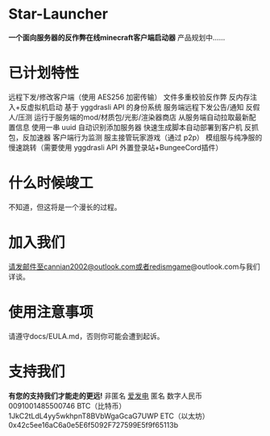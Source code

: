 # Star-Launcher
**一个面向服务器的反作弊在线minecraft客户端启动器**
产品规划中……
# 已计划特性
远程下发/修改客户端（使用 AES256 加密传输）
文件多重校验反作弊
反内存注入+反虚拟机启动
基于 yggdrasli API 的身份系统
服务端远程下发公告/通知
反假人/压测
运行于服务端的mod/材质包/光影/渲染器商店
从服务端自动拉取最新配置信息
使用一串 uuid 自动识别添加服务器
快速生成脚本自动部署到客户机
反抓包，反加速器
客户端行为监测
服主接管玩家游戏（通过 p2p）
模组服与纯净服的慢速跳转（需要使用 yggdrasli API 外置登录站+BungeeCord插件）
# 什么时候竣工
不知道，但这将是一个漫长的过程。
# 加入我们
请发邮件至cannian2002@outlook.com或者redismgame@outlook.com与我们详谈。
# 使用注意事项
请遵守docs/EULA.md，否则你可能会遭到起诉。
# 支持我们
**有您的支持我们才能走的更远!**
非匿名
[爱发电](https://afdian.net/@CelestialDomain)
匿名
数字人民币
0091001485500746
BTC（比特币）
1JkC2tLdL4yy5wkhpnT8BVbWgaGcaG7UWP
ETC（以太坊）
0x42c5ee16aC6a0e5E6f5092F727599E5f9f65113b
